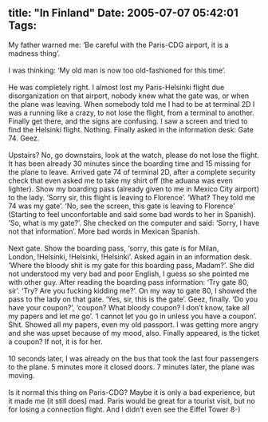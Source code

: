 title: "In Finland"
Date: 2005-07-07 05:42:01
Tags: 
---
My father warned me: &#8216;Be careful with the Paris-CDG airport, it is a madness thing&#8217;.<br/><br/>
I was thinking: &#8216;My old man is now too old-fashioned for this time&#8217;.<br/><br/>
He was completely right. I almost lost my Paris-Helsinki flight due
disorganization on that airport, nobody knew what the gate was, or when
the plane was leaving. When somebody told me I had to be at terminal 2D
I was a running like a crazy, to not lose the flight, from a terminal
to another. Finally get there, and the signs are confusing. I saw a
screen and tried to find the Helsinki flight. Nothing. Finally asked in
the information desk: Gate 74. Geez.<br/><br/>
Upstairs? No, go downstairs, look at the watch, please do not lose the
flight. It has been already 30 minutes since the boarding time and 15
missing for the plane to leave. Arrived gate 74 of terminal 2D, after a
complete security check that even asked me to take my shirt off (the
aduana was even lighter). Show my boarding pass (already given to me in
Mexico City airport) to the lady. &#8216;Sorry sir, this flight is leaving to
Florence&#8217;. &#8216;What? They told me 74 was my gate&#8217;. &#8216;No, see the screen,
this gate is leaving to Florence&#8217; (Starting to feel unconfortable and
said some bad words to her in Spanish). &#8216;So, what is my gate?&#8217;. She
checked on the computer and said: &#8216;Sorry, I have not that information&#8217;.
More bad words in Mexican Spanish.<br/><br/>
Next gate. Show the boarding pass, &#8216;sorry, this gate is for Milan,
London,&#160;!Helsinki,&#160;!Helsinki,&#160;!Helsinki&#8217;. Asked again in an information
desk. &#8216;Where the bloody shit is my gate for this boarding pass,
Madam?&#8217;. She did not understood my very bad and poor English, I guess
so she pointed me with other guy. After reading the boarding pass
information: &#8216;Try gate 80, sir&#8217;. &#8216;Try? Are you fucking kidding me?&#8217;. On
my way to gate 80, I showed the pass to the lady on that gate. &#8216;Yes,
sir, this is the gate&#8217;. Geez, finally. &#8216;Do you have your coupon?&#8217;,
&#8216;coupon? What bloody coupon? I don&#8217;t know, take all my papers and let
me go&#8217;. &#8216;I cannot let you go in unless you have a coupon&#8217;. Shit. Showed
all my papers, even my old passport. I was getting more angry and she
was upset because of my mood, also. Finally appeared, is the ticket a
coupon? If not, it is for her.<br/><br/>
10 seconds later, I was already on the bus that took the last four
passengers to the plane. 5 minutes more it closed doors. 7 minutes
later, the plane was moving.<br/><br/>
Is it normal this thing on Paris-CDG? Maybe it is only a bad
experience, but it made me (it still does) mad. Paris would be great
for a tourist visit, but no for losing a connection flight. And I
didn&#8217;t even see the Eiffel Tower 8-)<br/><br/><br/>

